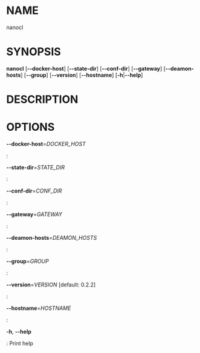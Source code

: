 # NAME

nanocl

# SYNOPSIS

**nanocl** \[**\--docker-host**\] \[**\--state-dir**\]
\[**\--conf-dir**\] \[**\--gateway**\] \[**\--deamon-hosts**\]
\[**\--group**\] \[**\--version**\] \[**\--hostname**\]
\[**-h**\|**\--help**\]

# DESCRIPTION

# OPTIONS

**\--docker-host**=*DOCKER_HOST*

:   

**\--state-dir**=*STATE_DIR*

:   

**\--conf-dir**=*CONF_DIR*

:   

**\--gateway**=*GATEWAY*

:   

**\--deamon-hosts**=*DEAMON_HOSTS*

:   

**\--group**=*GROUP*

:   

**\--version**=*VERSION* \[default: 0.2.2\]

:   

**\--hostname**=*HOSTNAME*

:   

**-h**, **\--help**

:   Print help
